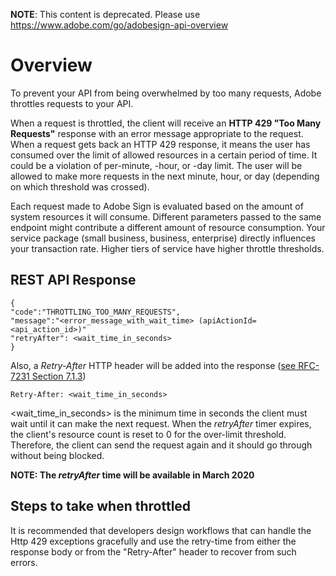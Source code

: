  **NOTE**: This content is deprecated. Please use https://www.adobe.com/go/adobesign-api-overview

# Overview
To prevent your API from being overwhelmed by too many requests, Adobe throttles requests to your API. 

When a request is throttled, the client will receive an **HTTP 429 "Too Many Requests"** response with an error message appropriate to the request. When a request gets back an HTTP 429 response, it means the user has consumed over the limit of allowed resources in a certain period of time. It could be a violation of per-minute, -hour, or -day limit. The user will be allowed to make more requests in the next minute, hour, or day (depending on which threshold was crossed). 

Each request made to Adobe Sign is evaluated based on the amount of system resources it will consume. Different parameters passed to the same endpoint might contribute a different amount of resource consumption. Your service package (small business, business, enterprise) directly influences your transaction rate. Higher tiers of service have higher throttle thresholds.

## REST API Response
``` 
{
"code":"THROTTLING_TOO_MANY_REQUESTS",
"message":"<error_message_with_wait_time> (apiActionId=<api_action_id>)"
"retryAfter": <wait_time_in_seconds>
}
```

Also, a *Retry-After* HTTP header will be added into the response ([see RFC-7231 Section 7.1.3](https://tools.ietf.org/html/rfc7231#section-7.1.3))

```
Retry-After: <wait_time_in_seconds>
```


<wait_time_in_seconds> is the minimum time in seconds the client must wait until it can make the next request. 
When the *retryAfter* timer expires, the client's resource count is reset to 0 for the over-limit threshold. Therefore, the client can send the request again and it should go through without being blocked.

**NOTE: The *retryAfter* time will be available in March 2020**

## Steps to take when throttled
It is recommended that developers design workflows that can handle the Http 429 exceptions gracefully and use the retry-time from either the response body or from the "Retry-After" header to recover from such errors.
